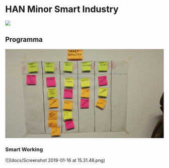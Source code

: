 # HAN Minor Smart Industry

<img src="https://www.fme.nl/sites/default/files/afbeeldingen/Wiel_0.jpg" width="400">

## Programma

![](https://github.com/minorsmart/feb2019/blob/master/docs/IMG_20190116_115948.jpg)

### Smart Working

![](docs/Screenshot 2019-01-16 at 15.31.48.png)

